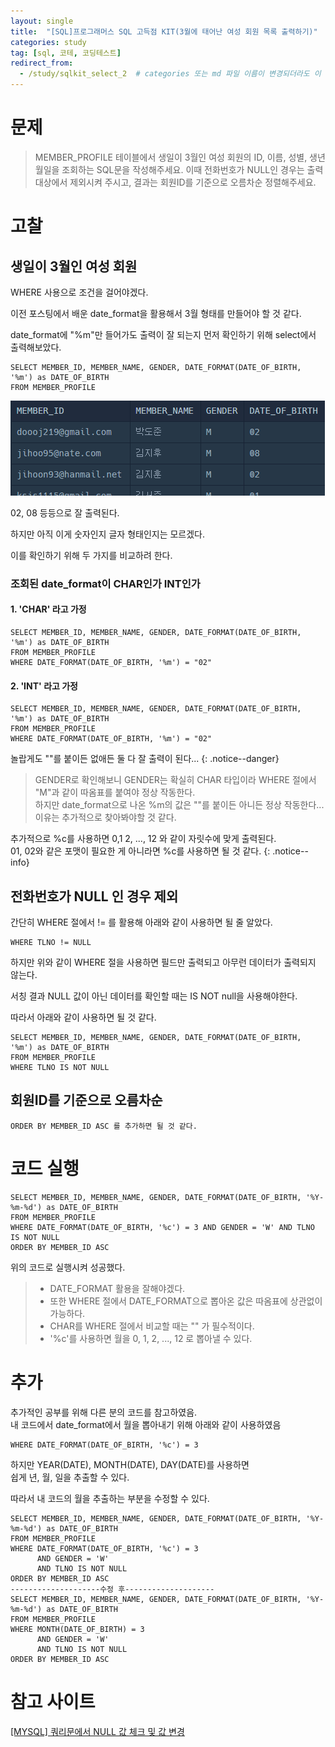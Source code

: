 ```yaml
---
layout: single
title:  "[SQL]프로그래머스 SQL 고득점 KIT(3월에 태어난 여성 회원 목록 출력하기)"
categories: study
tag: [sql, 코테, 코딩테스트]
redirect_from:
  - /study/sqlkit_select_2  # categories 또는 md 파일 이름이 변경되더라도 이 포스트로 올 수 있도록 redirect
---
```


# 문제

>MEMBER_PROFILE 테이블에서 생일이 3월인 여성 회원의 ID, 이름, 성별, 생년월일을 조회하는 SQL문을 작성해주세요. 이때 전화번호가 NULL인 경우는 출력대상에서 제외시켜 주시고, 결과는 회원ID를 기준으로 오름차순 정렬해주세요.

# 고찰

## 생일이 3월인 여성 회원

WHERE 사용으로 조건을 걸어야겠다.

이전 포스팅에서 배운 date_format을 활용해서 3월 형태를 만들어야 할 것 같다.

date_format에 "%m"만 들어가도 출력이 잘 되는지 먼저 확인하기 위해
select에서 출력해보았다.

```
SELECT MEMBER_ID, MEMBER_NAME, GENDER, DATE_FORMAT(DATE_OF_BIRTH, '%m') as DATE_OF_BIRTH
FROM MEMBER_PROFILE
```

![img.png](/images/2024-03-22/date_format_m.png)  

02, 08 등등으로 잘 출력된다. 

하지만 아직 이게 숫자인지 글자 형태인지는 모르겠다.

이를 확인하기 위해 두 가지를 비교하려 한다.

### 조회된 date_format이 CHAR인가 INT인가

#### 1. 'CHAR' 라고 가정
```
SELECT MEMBER_ID, MEMBER_NAME, GENDER, DATE_FORMAT(DATE_OF_BIRTH, '%m') as DATE_OF_BIRTH
FROM MEMBER_PROFILE
WHERE DATE_FORMAT(DATE_OF_BIRTH, '%m') = "02"
```

#### 2. 'INT' 라고 가정
```
SELECT MEMBER_ID, MEMBER_NAME, GENDER, DATE_FORMAT(DATE_OF_BIRTH, '%m') as DATE_OF_BIRTH
FROM MEMBER_PROFILE
WHERE DATE_FORMAT(DATE_OF_BIRTH, '%m') = "02"
```

놀랍게도 ""를 붙이든 없애든 둘 다 잘 출력이 된다...
{: .notice--danger}

>GENDER로 확인해보니 GENDER는 확실히 CHAR 타입이라
WHERE 절에서 "M"과 같이 따옴표를 붙여야 정상 작동한다.  
하지만 date_format으로 나온 %m의 값은 ""를 붙이든 아니든 정상 작동한다...
이유는 추가적으로 찾아봐야할 것 같다.

추가적으로 %c를 사용하면 0,1 2, ..., 12 와 같이 자릿수에 맞게 출력된다.  
01, 02와 같은 포맷이 필요한 게 아니라면 %c를 사용하면 될 것 같다.
{: .notice--info}

## 전화번호가 NULL 인 경우 제외

간단히 WHERE 절에서 != 를 활용해 아래와 같이 사용하면 될 줄 알았다.
```
WHERE TLNO != NULL
```
하지만 위와 같이 WHERE 절을 사용하면 필드만 출력되고 아무런 데이터가 출력되지 않는다.

서칭 결과 NULL 값이 아닌 데이터를 확인할 때는 IS NOT null을 사용해야한다.

따라서 아래와 같이 사용하면 될 것 같다.

```
SELECT MEMBER_ID, MEMBER_NAME, GENDER, DATE_FORMAT(DATE_OF_BIRTH, '%m') as DATE_OF_BIRTH
FROM MEMBER_PROFILE
WHERE TLNO IS NOT NULL
```

## 회원ID를 기준으로 오름차순

```
ORDER BY MEMBER_ID ASC 를 추가하면 될 것 같다.
```
# 코드 실행

```
SELECT MEMBER_ID, MEMBER_NAME, GENDER, DATE_FORMAT(DATE_OF_BIRTH, '%Y-%m-%d') as DATE_OF_BIRTH
FROM MEMBER_PROFILE
WHERE DATE_FORMAT(DATE_OF_BIRTH, '%c') = 3 AND GENDER = 'W' AND TLNO IS NOT NULL
ORDER BY MEMBER_ID ASC
```
위의 코드로 실행시켜 성공했다.

> * DATE_FORMAT 활용을 잘해야겠다.  
> * 또한 WHERE 절에서 DATE_FORMAT으로 뽑아온 값은 따옴표에 상관없이 가능하다.  
> * CHAR를 WHERE 절에서 비교할 때는 "" 가 필수적이다.
> * '%c'를 사용하면 월을 0, 1, 2, ..., 12 로 뽑아낼 수 있다.

# 추가

추가적인 공부를 위해 다른 분의 코드를 참고하였음.  
내 코드에서 date_format에서 월을 뽑아내기 위해 아래와 같이 사용하였음  
```
WHERE DATE_FORMAT(DATE_OF_BIRTH, '%c') = 3
```

하지만 YEAR(DATE), MONTH(DATE), DAY(DATE)를 사용하면  
쉽게 년, 월, 일을 추출할 수 있다.

따라서 내 코드의 월을 추출하는 부분을 수정할 수 있다.
```
SELECT MEMBER_ID, MEMBER_NAME, GENDER, DATE_FORMAT(DATE_OF_BIRTH, '%Y-%m-%d') as DATE_OF_BIRTH
FROM MEMBER_PROFILE
WHERE DATE_FORMAT(DATE_OF_BIRTH, '%c') = 3 
      AND GENDER = 'W' 
      AND TLNO IS NOT NULL
ORDER BY MEMBER_ID ASC
--------------------수정 후--------------------
SELECT MEMBER_ID, MEMBER_NAME, GENDER, DATE_FORMAT(DATE_OF_BIRTH, '%Y-%m-%d') as DATE_OF_BIRTH
FROM MEMBER_PROFILE
WHERE MONTH(DATE_OF_BIRTH) = 3 
      AND GENDER = 'W' 
      AND TLNO IS NOT NULL
ORDER BY MEMBER_ID ASC
```

# 참고 사이트
[[MYSQL] 쿼리문에서 NULL 값 체크 및 값 변경](https://devit.koreacreatorfesta.com/entry/MYSQL-%EC%BF%BC%EB%A6%AC%EB%AC%B8%EC%97%90%EC%84%9C-NULL-%EA%B0%92-%EC%B2%B4%ED%81%AC-%EB%B0%8F-%EA%B0%92-%EB%B3%80%EA%B2%BD)